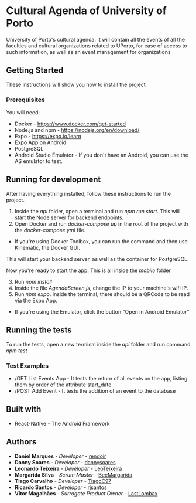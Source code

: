 # Cultural Agenda of University of Porto


University of Porto's cultural agenda. It will contain all the events of all the faculties and cultural organizations related to UPorto, for ease of access to such information, as well as an event management for organizations

## Getting Started

These instructions will show you how to install the project

### Prerequisites

You will need:

* Docker - https://www.docker.com/get-started 
* Node.js and npm - https://nodejs.org/en/download/
* Expo - https://expo.io/learn
* Expo App on Android
* PostgreSQL
* Android Studio Emulator - If you don't have an Android, you can use the AS emulator to test.

## Running for development

After having everything installed, follow these instructions to run the project.

1. Inside the _api_ folder, open a terminal and run *npm run start*. This will start the Node server for backend endpoints.
2. Open Docker and run *docker-compose up* in the root of the project with the _docker-compose.yml_ file.
* If you're using Docker Toolbox, you can run the command and then use Kinematic, the Docker GUI.

This will start your backend server, as well as the container for PostgreSQL.

Now you're ready to start the app. This is all inside the _mobile_ folder

3. Run *npm install*
4. Inside the file _AgendaScreen.js_, change the IP to your machine's wifi IP.
5. Run *npm expo*. Inside the terminal, there should be a QRCode to be read via the Expo App.
  * If you're using the Emulator, click the button "Open in Android Emulator"


## Running the tests

To run the tests, open a new terminal inside the _api_ folder and run command _npm test_

### Test Examples

* /GET List Events App -  It tests the return of all events on the app, listing them by order of the attribute start_date
* /POST Add Event - It tests the addition of an event to the database

## Built with

* React-Native - The Android Framework

## Authors

* **Daniel Marques** - *Developer* - [rendoir](https://gitlab.com/rendoir)
* **Danny Soares** - *Developer* - [dannysoares](https://gitlab.com/dannysoares)
* **Leonardo Teixeira** - *Developer* - [LeoTeixeira](https://gitlab.com/LeoTeixeira)
* **Margarida Silva** - *Scrum Master* - [BeeMargarida](https://gitlab.com/BeeMargarida)
* **Tiago Carvalho** - *Developer* - [TiagoC97](https://gitlab.com/TiagoC97)
* **Ricardo Santos** - *Developer* - [rjsantos](https://gitlab.com/rjsantos)
* **Vítor Magalhães** - *Surrogate Product Owner* - [LastLombax](https://gitlab.com/LastLombax)



